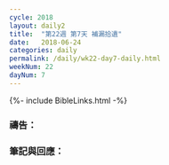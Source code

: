 ```yaml
---
cycle: 2018
layout: daily2
title:  "第22週 第7天 補漏拾遺"
date:   2018-06-24
categories: daily
permalink: /daily/wk22-day7-daily.html
weekNum: 22
dayNum: 7
---
```


{%- include BibleLinks.html -%}

### 禱告：

### 筆記與回應：
